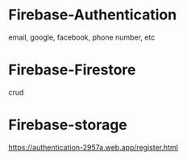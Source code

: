 # Firebase-Authentication
email, google, facebook, phone number, etc  


# Firebase-Firestore
crud

# Firebase-storage



https://authentication-2957a.web.app/register.html

